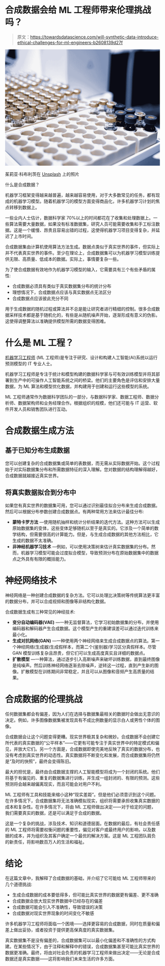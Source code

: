 # 合成数据会给 ML 工程师带来伦理挑战吗？

> 原文：<https://towardsdatascience.com/will-synthetic-data-introduce-ethical-challenges-for-ml-engineers-b2608139d27f>

![](img/c5d71c51d3e6f4e23625b7bb0bb66270.png)

茱莉亚·科布利茨在 [Unsplash](https://unsplash.com?utm_source=medium&utm_medium=referral) 上的照片

什么是合成数据？

机器学习框架变得越来越普遍，越来越容易使用，对于大多数常见的任务，都有现成的机器学习模型。随着机器学习的模型方面变得商品化，许多机器学习计划的焦点转移到数据上。

一些业内人士估计，数据科学家 70%以上的时间都花在了收集和处理数据上。一些算法需要大量数据，如果没有标准数据集，研究人员可能需要收集和手工标注数据。这是一个缓慢、昂贵且容易出错的过程，这使得机器学习项目变得复杂，并延迟了上市时间。

合成数据集由计算机使用算法方法生成。数据点类似于真实世界的事件，但实际上并不代表真实世界的事件。至少在理论上，合成数据集可以为机器学习模型训练提供无限、高质量、低成本的数据。实际上，事情要复杂一些。

为了使合成数据有效地作为机器学习模型的输入，它需要具有三个有些矛盾的属性:

*   合成数据必须具有类似于真实数据集分布的统计分布
*   理想情况下，合成数据点应该与真实数据点无法区分
*   合成数据点应该彼此充分不同

用于生成数据的随机过程或算法并不总是能让研究者进行精细的控制。很多合成数据采样技术都是基于随机化的，有些是从随机噪声开始，逐渐形成有意义的伪影。这使得调整算法以准确提供模型所需的数据变得困难。

# 什么是 ML 工程？

[机器学习工程师](https://www.run.ai/guides/machine-learning-engineering/) (ML 工程师)是专注于研究、设计和构建人工智能(AI)系统以运行预测模型的 IT 专业人士。

机器学习工程师是专注于统计和模型构建的数据科学家与可有效训练模型并将其部署到生产中的可操作人工智能系统之间的桥梁。他们的主要角色是评估和安排大量数据，为 ML 算法和模型优化数据，并构建用于创建和运行这些模型的系统。

ML 工程师通常作为数据科学团队的一部分，与数据科学家、数据工程师、数据分析师、数据架构师和业务经理合作。根据组织的规模，他们还可能与 IT 运营、软件开发人员和销售团队进行互动。

# 合成数据生成方法

## 基于已知分布生成数据

您可以创建复杂的合成数据集或简单的表数据，而无需从实际数据开始。这个过程始于对实际数据集分布和所需数据特征的深入理解。您对数据的结构理解得越好，合成数据就越接近真实世界。

## 将真实数据拟合到分布中

如果您有真实世界的数据集可用，您可以通过识别最佳拟合分布来生成合成数据。然后可以根据分布参数创建合成数据点。有两种常用方法来估计最佳分布:

*   **蒙特卡罗方法** —使用随机抽样和统计分析结果的迭代方法。这种方法可以生成原始数据集的变体，这些变体足够随机以至于是真实的。它涉及一个简单的数学结构，但需要很高的计算能力。但是，与生成合成数据的其他方法相比，它生成的数据不太准确。
*   **非神经机器学习技术** —例如，可以使用决策树来估计真实数据集的分布。然而，机器学习模型可能会过度拟合模型，导致预测分布在原始数据集中的数据点之外具有有限的概括能力。

# 神经网络技术

神经网络是一种创建合成数据的复杂方法。它可以处理比决策树等传统算法更丰富的数据分布，并可以合成视频和图像等非结构化数据。

合成数据生成有三种常见的神经技术:

*   **变分自动编码器(VAE)** —一种无监督算法，它学习初始数据集的分布，并使用编码器和解码器产生合成数据。这个模型产生的重建误差可以通过迭代训练来最小化。
*   **生成对抗网络(GAN)** —一种使用两个神经网络来生成合成数据点的算法。第一个神经网络(生成器)生成假样本，而第二个(鉴别器)学习区分真假样本。尽管 GAN 模型训练复杂且昂贵，但它们可以生成高度真实且详细的数据点。
*   **扩散模型** —一种算法，通过逐步引入高斯噪声来破坏训练数据，直到最终图像是纯噪声。然后训练神经网络逐渐去除噪声，逆转这一过程，直到产生新的图像。扩散模型在训练期间非常稳定，并且可以从图像和音频产生高质量的结果。

# 合成数据的伦理挑战

任何数据集都会有偏差，因为人们在选择与数据集最相关的数据时会做出无意识的决定。例如，许多图像数据集被发现具有不成比例数量的显示白人或男性个体的图像。

合成数据会让这个问题变得更糟。现实世界极其复杂和微妙。合成数据不会创建它所代表的真实数据的“公平样本”——它更有可能专注于真实世界中的特定模式和偏见，并放大它们。另一个方面是，合成数据即使完美地反映了真实的数据分布，也没有考虑到真实世界的动态性。真实数据将不断变化和发展，而合成数据集将仍然是“及时的快照”，最终会变得陈旧。

最大的担忧是，最终由合成数据支撑的人工智能模型将成为一个封闭的系统。他们将基于有偏见的、重复的数据集进行训练，并生成一组封闭的、有限的预测。这些预测将会越来越偏离现实，而且可能会对用户不利。

ML 工程师有工具和技能来缩小这种“现实差距”。但是他们必须意识到这个问题。在许多情况下，合成数据集将无法准确模拟现实，组织将需要承担收集真实数据的成本和复杂性。在许多情况下，将由 ML 工程师做出决定——对于给定的问题，我们需要真实的数据，还是可以满足于合成的数据。

这是一个复杂的挑战，涉及技术、知识和道德层面。在数据的最后，有社会责任感的 ML 工程师将需要权衡问题的重要性，偏见对客户或最终用户的影响，以及数据的成本，并为组织及其客户确定一个最优的解决方案。这是 ML 工程团队肩负的新责任，将影响数百万人的生活和福祉。

# 结论

在这篇文章中，我解释了合成数据的基础，并介绍了它可能给 ML 工程师带来的几个道德挑战:

*   生成合成数据的成本要低得多，但可能比真实世界的数据更有偏差、更不准确
*   合成数据会放大现实世界数据中已经存在的偏差
*   合成数据可能会引入不准确性，导致错误的决策
*   合成数据对现实世界现象的时间变化不敏感

许多机器学习工程师将面临一个困境——选择更容易的合成数据，同时在质量和偏差上做出妥协，或者投资于提供更高保真度的真实数据集。

真实数据集不是没有偏差的，合成数据集可以以最小化偏差和不准确性的方式构建。在某些情况下，由于注释和解释中的错误，合成数据集甚至可能比真实世界的数据更准确。最终，将由对社会负责的机器学习工程师来做出决定——无论是合成数据还是真实数据——这将影响我们未来生活的许多方面。